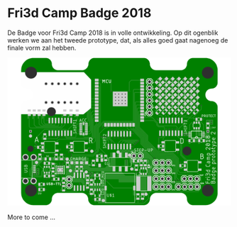 # Fri3d Camp Badge 2018

De Badge voor Fri3d Camp 2018 is in volle ontwikkeling. Op dit ogenblik werken we aan het tweede prototype, dat, als alles goed gaat nagenoeg de finale vorm zal hebben.

![Fri3d Camp Badge prototype 2](media/fri3d-camp-2018-badge-proto-2-cam.png)

More to come ...
